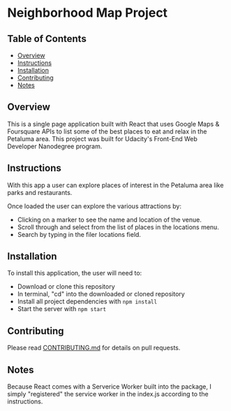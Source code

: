 # Neighborhood Map Project

## Table of Contents

* [Overview](#overview)
* [Instructions](#instructions)
* [Installation](#installation)
* [Contributing](#contributing)
* [Notes](#notes)


## Overview
This is a single page application built with React that uses Google Maps & Foursquare APIs to list some of the best places to eat and relax in the Petaluma area.
This project was built for Udacity's Front-End Web Developer Nanodegree program.

## Instructions

With this app a user can explore places of interest in the Petaluma area like parks and restaurants.

Once loaded the user can explore the various attractions by:
* Clicking on a marker to see the name and location of the venue.
* Scroll through and select from the list of places in the locations menu.
* Search by typing in the filer locations field.

## Installation
To install this application, the user will need to:

* Download or clone this repository
* In terminal, "cd" into the downloaded or cloned repository
* Install all project dependencies with `npm install`
* Start the server with `npm start`

## Contributing

Please read [CONTRIBUTING.md](CONTRIBUTING.md) for details on pull requests. 

## Notes
Because React comes with a Serverice Worker built into the package, I simply "registered" the service worker in the index.js according to the instructions.


